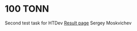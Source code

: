 # 100 TONN
Second test task for HTDev
[Result page](https://mosmain.github.io/100-tonn/)
Sergey Moskvichev
